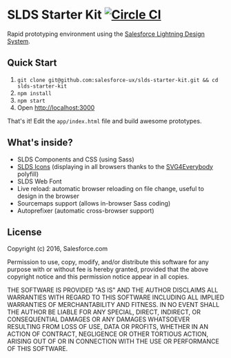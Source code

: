 # SLDS Starter Kit [![Circle CI](https://circleci.com/gh/salesforce-ux/slds-starter-kit.svg?style=svg&circle-token=6c0b617673fd9c9e4eb4fb9defe953a92fc1797c)](https://circleci.com/gh/salesforce-ux/slds-starter-kit)

Rapid prototyping environment using the [Salesforce Lightning Design System](https://www.lightningdesignsystem.com/).

## Quick Start

1. `git clone git@github.com:salesforce-ux/slds-starter-kit.git && cd slds-starter-kit`
2. `npm install`
3. `npm start`
4. Open <http://localhost:3000>

That's it! Edit the `app/index.html` file and build awesome prototypes.

## What's inside?

- SLDS Components and CSS (using Sass)
- [SLDS Icons](https://www.lightningdesignsystem.com/resources/icons/) (displaying in all browsers thanks to the [SVG4Everybody](https://github.com/jonathantneal/svg4everybody) polyfill)
- SLDS Web Font
- Live reload: automatic browser reloading on file change, useful to design in the browser
- Sourcemaps support (allows in-browser Sass coding)
- Autoprefixer (automatic cross-browser support)

## License

Copyright (c) 2016, Salesforce.com

Permission to use, copy, modify, and/or distribute this software for any purpose with or without fee is hereby granted, provided that the above copyright notice and this permission notice appear in all copies.

THE SOFTWARE IS PROVIDED "AS IS" AND THE AUTHOR DISCLAIMS ALL WARRANTIES WITH REGARD TO THIS SOFTWARE INCLUDING ALL IMPLIED WARRANTIES OF MERCHANTABILITY AND FITNESS. IN NO EVENT SHALL THE AUTHOR BE LIABLE FOR ANY SPECIAL, DIRECT, INDIRECT, OR CONSEQUENTIAL DAMAGES OR ANY DAMAGES WHATSOEVER RESULTING FROM LOSS OF USE, DATA OR PROFITS, WHETHER IN AN ACTION OF CONTRACT, NEGLIGENCE OR OTHER TORTIOUS ACTION, ARISING OUT OF OR IN CONNECTION WITH THE USE OR PERFORMANCE OF THIS SOFTWARE.
